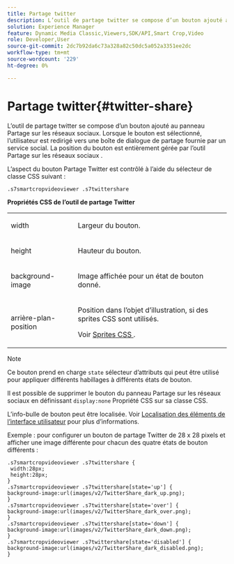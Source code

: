 ```yaml
---
title: Partage twitter
description: L’outil de partage twitter se compose d’un bouton ajouté au panneau Partage sur les réseaux sociaux. Lorsque le bouton est sélectionné, l’utilisateur est redirigé vers une boîte de dialogue de partage fournie par un service social. La position du bouton est entièrement gérée par l’outil Partage sur les réseaux sociaux .
solution: Experience Manager
feature: Dynamic Media Classic,Viewers,SDK/API,Smart Crop,Video
role: Developer,User
source-git-commit: 2dc7b92da6c73a328a82c50dc5a052a3351ee2dc
workflow-type: tm+mt
source-wordcount: '229'
ht-degree: 0%

---
```


# Partage twitter{#twitter-share}

L’outil de partage twitter se compose d’un bouton ajouté au panneau Partage sur les réseaux sociaux. Lorsque le bouton est sélectionné, l’utilisateur est redirigé vers une boîte de dialogue de partage fournie par un service social. La position du bouton est entièrement gérée par l’outil Partage sur les réseaux sociaux .

<!--<a id="section_ADDF98E91AF24F618289D1682A5FB13A"></a>-->

L’aspect du bouton Partage Twitter est contrôlé à l’aide du sélecteur de classe CSS suivant :

```
.s7smartcropvideoviewer .s7twittershare
```

**Propriétés CSS de l’outil de partage Twitter**

<table id="table_C48C56E696304C9BAFEE71BA9EA9A174"> 
 <tbody> 
  <tr> 
   <td colname="col1"> <p> <span class="codeph"> width </span> </p> </td> 
   <td colname="col2"> <p>Largeur du bouton. </p> </td> 
  </tr> 
  <tr> 
   <td colname="col1"> <p> <span class="codeph"> height </span> </p> </td> 
   <td colname="col2"> <p>Hauteur du bouton. </p> </td> 
  </tr> 
  <tr> 
   <td colname="col1"> <p> <span class="codeph"> background-image </span> </p> </td> 
   <td colname="col2"> <p> Image affichée pour un état de bouton donné. </p> </td> 
  </tr> 
  <tr> 
   <td colname="col1"> <p> <span class="codeph"> arrière-plan-position </span> </p> </td> 
   <td colname="col2"> <p> Position dans l’objet d’illustration, si des sprites CSS sont utilisés. </p> <p>Voir <a href="../../../c-html5-aem-asset-viewers/c-html5-aem-smartcropvideo/c-html5-aem-smartcropvideo-viewer-customizingviewer/c-html5-aem-smartcropvideo-customizingviewer.md#section-9b6d8d601cb441d08214dada7bb4eddc" format="dita" scope="local"> Sprites CSS </a>. </p> </td> 
  </tr> 
 </tbody> 
</table>

>[!NOTE]
>
>Ce bouton prend en charge `state` sélecteur d’attributs qui peut être utilisé pour appliquer différents habillages à différents états de bouton.

Il est possible de supprimer le bouton du panneau Partage sur les réseaux sociaux en définissant `display:none` Propriété CSS sur sa classe CSS.

L’info-bulle de bouton peut être localisée. Voir [Localisation des éléments de l’interface utilisateur](../../../c-html5-aem-asset-viewers/c-html5-aem-smartcropvideo/r-html5-aem-smartcropvideo-viewer-localization.md#concept-1d5ca2d8480f4064a51eddba13940aad) pour plus d’informations.

Exemple : pour configurer un bouton de partage Twitter de 28 x 28 pixels et afficher une image différente pour chacun des quatre états de bouton différents :

```
.s7smartcropvideoviewer .s7twittershare { 
 width:28px; 
 height:28px; 
} 
.s7smartcropvideoviewer .s7twittershare[state='up'] { 
background-image:url(images/v2/TwitterShare_dark_up.png); 
} 
.s7smartcropvideoviewer .s7twittershare[state='over'] { 
background-image:url(images/v2/TwitterShare_dark_over.png); 
} 
.s7smartcropvideoviewer .s7twittershare[state='down'] { 
background-image:url(images/v2/TwitterShare_dark_down.png); 
} 
.s7smartcropvideoviewer .s7twittershare[state='disabled'] { 
background-image:url(images/v2/TwitterShare_dark_disabled.png); 
}
```
